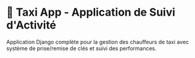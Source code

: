 # 🚕 Taxi App - Application de Suivi d'Activité

Application Django complète pour la gestion des chauffeurs de taxi avec système de prise/remise de clés et suivi des performances.
